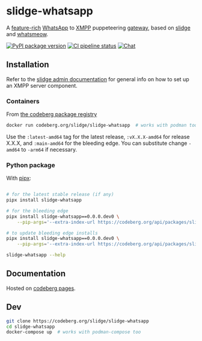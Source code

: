 # slidge-whatsapp

A
[feature-rich](https://slidge.im/docs/slidge-whatsapp/main/features.html)
[WhatsApp](https://whatsapp.com) to
[XMPP](https://xmpp.org/) puppeteering
[gateway](https://xmpp.org/extensions/xep-0100.html), based on
[slidge](https://slidge.im) and
[whatsmeow](https://github.com/tulir/whatsmeow).

[![PyPI package version](https://badge.fury.io/py/slidge-whatsapp.svg)](https://pypi.org/project/slidge-whatsapp/)
[![CI pipeline status](https://ci.codeberg.org/api/badges/14066/status.svg)](https://ci.codeberg.org/repos/14066)
[![Chat](https://conference.nicoco.fr:5281/muc_badge/slidge@conference.nicoco.fr)](https://slidge.im/xmpp-web/#/guest?join=slidge@conference.nicoco.fr)


## Installation

Refer to the [slidge admin documentation](https://slidge.im/docs/slidge/main/admin/)
for general info on how to set up an XMPP server component.

### Containers

From [the codeberg package registry](https://codeberg.org/slidge/-/packages/container/slidge-whatsapp/latest)

```sh
docker run codeberg.org/slidge/slidge-whatsapp  # works with podman too
```

Use the `:latest-amd64` tag for the latest release, `:vX.X.X-amd64` for release X.X.X, and `:main-amd64`
for the bleeding edge. You can substitute change `-amd64` to `-arm64` if necessary.

### Python package

With [pipx](https://pypa.github.io/pipx/):

```sh

# for the latest stable release (if any)
pipx install slidge-whatsapp

# for the bleeding edge
pipx install slidge-whatsapp==0.0.0.dev0 \
    --pip-args='--extra-index-url https://codeberg.org/api/packages/slidge/pypi/simple/'

# to update bleeding edge installs
pipx install slidge-whatsapp==0.0.0.dev0 \
    --pip-args='--extra-index-url https://codeberg.org/api/packages/slidge/pypi/simple/' --force

slidge-whatsapp --help
```

## Documentation

Hosted on [codeberg pages](https://slidge.im/docs/slidge-whatsapp/main/).

## Dev

```sh
git clone https://codeberg.org/slidge/slidge-whatsapp
cd slidge-whatsapp
docker-compose up  # works with podman-compose too
```
